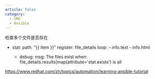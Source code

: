 ```yaml
---
article: false
category:
  - SRE
  - Ansible
---
```


检查多个文件是否存在

 - stat:
        path: "{{ item }}"
      register: file_details
      loop:
        - info.text
        - info.html

    - debug:
        msg: The files exist
      when: file_details.results|map(attribute='stat.exists') is all


https://www.redhat.com/zh/topics/automation/learning-ansible-tutorial